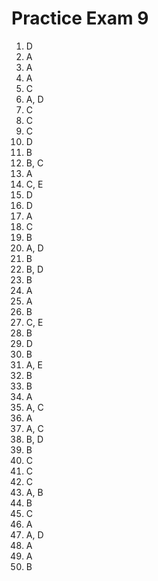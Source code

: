 # Practice Exam 9

1. D
2. A
3. A
4. A
5. C
6. A, D
7. C
8. C
9. C
10. D
11. B
12. B, C
13. A
14. C, E
15. D
16. D
17. A
18. C
19. B
20. A, D
21. B
22. B, D
23. B
24. A
25. A
26. B
27. C, E
28. B
29. D
30. B
31. A, E
32. B
33. B
34. A
35. A, C
36. A
37. A, C
38. B, D
39. B
40. C
41. C
42. C
43. A, B
44. B
45. C
46. A
47. A, D
48. A
49. A
50. B
